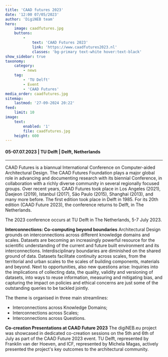 ```yaml
---
title: 'CAAD futures 2023'
date: '12:00 07/05/2023'
author: 'DigiNEB team'
hero:
    image: caadfutures.jpg
    buttons:
        -
            text: 'CAAD Futures 2023'
            link: 'https://www.caadfutures2023.nl'
            classes: 'bg-primary text-white hover:text-black'
show_sidebar: true
taxonomy:
    category:
        - news
    tag:
        - 'TU Delft'
        - Event
        - 'CAAD Futures'
media_order: caadfutures.jpg
sitemap:
    lastmod: '27-09-2024 20:22'
feed:
    limit: 10
image:
    text:
        enabled: '1'
        file: caadfutures.jpg
    height: 600
---
```


#### 05-07.07.2023 | TU Delft | Delft, Netherlands
***
CAAD Futures is a biannual International Conference on Computer-aided Architectural Design. The CAAD Futures Foundation plays a major global role in advancing and documenting research with its biennial Conference, in collaboration with a richly diverse community in several regionally focused groups. Over recent years, CAAD Futures took place in Los Angeles (2021), Daejeon (2019), Istanbul (2017), São Paulo (2015), Shanghai (2013), and many more before. The first edition took place in Delft in 1985. For its 20th edition (CAAD Future 2023), the conference returns to Delft, in The Netherlands.

The 2023 conference occurs at TU Delft in The Netherlands, 5-7 July 2023.

**Interconnections: Co-computing beyond boundaries**
Architectural Design grounds on interconnections across different knowledge domains and scales. Datasets are becoming an increasingly powerful resource for the scientific understanding of the current and future built environment and its interconnections. Interdisciplinary boundaries are diminished on the shared ground of data. Datasets facilitate continuity across scales, from the territorial and urban scales to the scales of building components, materials and beyond. Next to opportunities, also new questions arise: Inquiries into the implications of collecting data, the quality, validity and versioning of datasets, into ways to reuse information, measuring and mitigating bias, and capturing the impact on policies and ethical concerns are just some of the outstanding queries to be tackled jointly.

The theme is organised in three main streamlines:

* Interconnections across Knowledge Domains;
* Interconnections across Scales;
* Interconnections across Questions.

**Co-creation Presentations at CAAD Future 2023**
The digiNEB.eu project was showcased in dedicated co-creation sessions on the 5th and 6th of July as part of the CAAD Future 2023 event. TU Delft, represented by Franklin van der Hoeven, and ICF, represented by Michela Magas, actively presented the project's key outcomes to the architectural community.